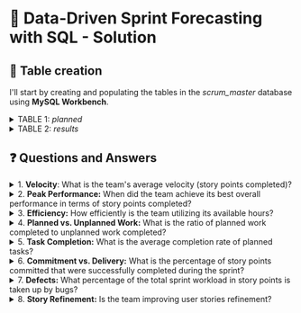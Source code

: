 # 📌 Data-Driven Sprint Forecasting with SQL - Solution

## 📝 Table creation

I'll start by creating and populating the tables in the _scrum_master_ database using **MySQL Workbench**.

<details>
  <summary>TABLE 1: <i>planned</i></summary>
  
````sql
CREATE TABLE scrum_master.planned (
  sprint_id INT NOT NULL,
  team_hours INT NOT NULL,
  planned_issues INT NOT NULL,
  planned_sp INT NOT NULL,
  PRIMARY KEY (sprint_id)
);

INSERT INTO scrum_master.planned (
  sprint_id,
  team_hours,
  planned_issues,
  planned_sp
  )
VALUES
  (41, 535, 16, 104),
  (42, 513, 16, 108),
  (43, 374, 12, 80),
  (44, 411, 14, 89),
  (45, 397, 14, 95),
  (46, 437, 16, 98),
  (47, 435, 17, 112),
  (48, 334, 14, 82),
  (49, 453, 19, 105),
  (50, 527, 23, 123),
  (51, 343, 16, 98),
  (52, 399, 19, 120),
  (53, 402, 20, 115),
  (54, 314, 16, 83),
  (55, 520, 21, 107),
  (56, 535, 23, 102),
  (57, 378, 19, 79),
  (58, 311, 14, 77),
  (59, 549, 21, 103),
  (60, 522, 21, 113),
  (61, 515, 26, 136),
  (62, 449, 19, 84),
  (63, 509, 18, 65),
  (64, 394, 13, 57),
  (65, 431, 17, 67),
  (66, 364, 11, 61);
````

</details>

<details>
  <summary>TABLE 2: <i>results</i></summary>
  
````sql
 CREATE TABLE scrum_master.results (
  sprint_id INT NOT NULL,
  planned_issues_done INT NOT NULL,
  unplanned_issues_done INT NOT NULL,
  bugs_issues INT NOT NULL,
  planned_sp_done INT NOT NULL,
  unplanned_sp_done INT NOT NULL,
  bugs_sp INT NOT NULL,
  PRIMARY KEY (sprint_id)
);

INSERT INTO scrum_master.results (
  sprint_id,
  planned_issues_done,
  unplanned_issues_done,
  bugs_issues,
  planned_sp_done,
  unplanned_sp_done,
  bugs_sp
  )
VALUES
  (41, 10, 7, 0, 63, 28, 0),
  (42, 11, 6, 1, 64, 25, 3),
  (43, 11, 6, 2, 45, 22, 5),
  (44, 11, 8, 1, 48, 27, 2),
  (45, 12, 5, 3, 59, 15, 6),
  (46, 8, 4, 1, 65, 19, 8),
  (47, 12, 4, 2, 71, 14, 3),
  (48, 13, 6, 4, 58, 9, 12),
  (49, 8, 8, 5, 75, 17, 12),
  (50, 16, 4, 5, 81, 29, 15),
  (51, 10, 5, 3, 48, 25, 14),
  (52, 16, 2, 2, 80, 6, 6),
  (53, 17, 3, 4, 76, 13, 8),
  (54, 14, 4, 6, 59, 12, 8),
  (55, 18, 3, 4, 102, 17, 12),
  (56, 20, 4, 1, 96, 23, 5),
  (57, 16, 2, 4, 78, 23, 12),
  (58, 9, 2, 1, 64, 28, 3),
  (59, 15, 7, 5, 95, 23, 10),
  (60, 12, 4, 2, 78, 21, 8),
  (61, 21, 5, 3, 115, 22, 7),
  (62, 10, 3, 2, 54, 9, 5),
  (63, 6, 4, 1, 58, 14, 3),
  (64, 12, 3, 1, 52, 9, 6),
  (65, 8, 2, 3, 57, 6, 5),
  (66, 5, 2, 2, 57, 4, 6);
````
</details>

## ❓ Questions and Answers

<details>
  <summary>1. <b>Velocity</b>: What is the team's average velocity (story points completed)?</summary>
<br>

- Taking in account all the springs:

  ````sql
  SELECT COUNT(sprint_id) AS Sprints, ROUND(AVG(planned_sp_done + unplanned_sp_done)) AS Avg_SP_Done
  FROM results;
  ````
  ![image](https://github.com/user-attachments/assets/91a2acc2-8327-4a7f-990b-3be3a28e5c46)
  
  There are 26 sprints in total, and **the overall average story points done are 87**. 

- Considering only the last 5 sprints:

  ````sql
  SELECT ROUND(AVG(planned_sp_done + unplanned_sp_done)) AS Avg_SP_Done
  FROM results
  WHERE sprint_id >= (
      SELECT MAX(sprint_id) - 4
      FROM results
      );
  ````
  ![image](https://github.com/user-attachments/assets/713df9e7-f33e-4900-8575-92a781a7dda3)
  
  In this case, **the average story points done are 64**.

***

</details>
<details>
  <summary>2. <b>Peak Performance:</b> When did the team achieve its best overall performance in terms of story points completed?</summary>
<br>
  
- Taking in account all the springs:
  
  ````sql
  SELECT sprint_id AS Sprint, (planned_sp_done + unplanned_sp_done) AS Total_SP
  FROM results
  ORDER BY Total_SP DESC
  LIMIT 1;
  ````
  ![image](https://github.com/user-attachments/assets/425fe96b-e07c-48de-a49e-e214994a2616)
  
  The team achieved its best overall performance in **sprint 61 with 137 story points**.

- Considering only the last 5 sprints:
  
  ````sql
  SELECT sprint_id AS Sprint,  (planned_sp_done + unplanned_sp_done) AS Total_SP
  FROM results
  WHERE sprint_id >= (
    SELECT MAX(sprint_id) - 4
    FROM results
    )
  ORDER BY Total_SP DESC
  LIMIT 1;
  ````
  ![image](https://github.com/user-attachments/assets/043528a0-b16a-4d97-900a-4754bb904f95)
  
  Regarding only the last 5 sprints, the team achieved its best performance in **sprint 63 with 72 story points**.

***
</details>
<details>
  <summary>3. <b>Efficiency:</b> How efficiently is the team utilizing its available hours?</summary>
<br>

- First of all, I will calculate which sprints were the most and least efficient by dividing the total story points by the team hours. I'll also find the average efficiency.
  
   - **Min Effinciency**
      ````sql
      SELECT results.sprint_id AS sprint, ROUND((planned_sp_done + unplanned_sp_done) / (team_hours),3) AS Min_Efficiency
      FROM results
      JOIN planned ON results.sprint_id = planned.sprint_id
      GROUP BY sprint
      ORDER BY Min_Efficiency ASC
      LIMIT 1;
      ````
      ![image](https://github.com/user-attachments/assets/0efb3a71-5061-42db-8cab-f304a06be630)

       _Min efficiency_: At sprint 62, having 0.1403 story points per hour.
   
   - **Max Efficiency**
 
      ````sql
      SELECT results.sprint_id AS sprint, ROUND((planned_sp_done + unplanned_sp_done) / (team_hours),3) AS Max_Efficiency
      FROM results
      JOIN planned ON results.sprint_id = planned.sprint_id
      GROUP BY sprint
      ORDER BY Max_Efficiency DESC
      LIMIT 1;
      ````
      ![image](https://github.com/user-attachments/assets/c0b1c064-7fee-4cbe-aa9b-aae8a45946f1)
      
      _Max efficiency_: At sprint 58, having 0.296 story points per hour.
     
   - **Avg Efficiency** 

      ````sql
      SELECT ROUND(AVG(planned_sp_done + unplanned_sp_done) / AVG(team_hours), 3) AS Avg_Efficiency
      FROM results
      JOIN planned ON results.sprint_id = planned.sprint_id;
      ````
      ![image](https://github.com/user-attachments/assets/617d39a5-b08d-4a5a-ac98-2a4e2f4a7973)
      
      _Avg efficiency_: On average, the team does 0.199 story points per hour.

- I will calculate the efficiency variation using a subquery to determine the **deviation**.

  **If the deviation is positive**, it indicates that the sprint's efficiency is higher than the average efficiency. This means the sprint performed better than the overall average in terms of delivering story points per team hour.

  **If the deviation is negative**, it means the sprint's efficiency was lower than the average efficiency. This suggests that the sprint underperformed in terms of delivering story points per team hour. 

   - How did efficiency vary across **all sprints**? 
      
      ````sql
      SELECT results.sprint_id AS Sprint,
        ROUND(SUM(planned_sp_done + unplanned_sp_done) / SUM(team_hours),3) AS Efficiency,
        ROUND(SUM(planned_sp_done + unplanned_sp_done) / SUM(team_hours),3) - (
          SELECT ROUND(AVG(Efficiency),3)
          FROM (
            SELECT (AVG(planned_sp_done + unplanned_sp_done) / AVG(team_hours)) AS Efficiency
            FROM results
            JOIN planned ON results.sprint_id = planned.sprint_id
            GROUP BY results.sprint_id
          ) AS Sprint_Avg_Subquery) AS Deviation
      FROM results
      JOIN planned ON results.sprint_id = planned.sprint_id
      GROUP BY results.sprint_id
      ORDER BY results.sprint_id ASC;
      ````
      ![image](https://github.com/user-attachments/assets/249ab80f-f49b-4ed0-92dc-74b5487eb19c)



   - To assess the team's performance, let's analyze their efficiency during the **past five sprints**: 
      
      ````sql
      SELECT results.sprint_id AS Sprint,
        ROUND(SUM(planned_sp_done + unplanned_sp_done) / SUM(team_hours),3) AS Efficiency,
        ROUND(SUM(planned_sp_done + unplanned_sp_done) / SUM(team_hours),3) - (
          SELECT ROUND(AVG(Efficiency),3)
          FROM (
            SELECT (AVG(planned_sp_done + unplanned_sp_done) / AVG(team_hours)) AS Efficiency
            FROM results
            JOIN planned ON results.sprint_id = planned.sprint_id
            GROUP BY results.sprint_id
          ) AS Sprint_Avg_Subquery) AS Deviation
      FROM results
      JOIN planned ON results.sprint_id = planned.sprint_id
      GROUP BY results.sprint_id
      ORDER BY results.sprint_id DESC
      LIMIT 5;
      ````
      ![image](https://github.com/user-attachments/assets/3e689c28-b9bd-4044-94b2-1a3e56dff130)


    Over the last 5 sprints, we've observed a **negative deviation**, indicating that **their performance is below the overall average**. Now as Scrum Master our duty will be to try to find out the reasons in order to improve the team's performance.
***
</details>

<details>
  <summary>4. <b>Planned vs. Unplanned Work:</b> What is the ratio of planned work completed to unplanned work completed?</summary>
<br>

   - **Issues comparison**
     
     - For all the sprints:

     ````sql
     SELECT ROUND((sum(planned_issues_done) / sum(planned_issues_done + unplanned_issues_done)) * 100, 2)
             AS '% issues planned', 
          	ROUND((sum(unplanned_issues_done) / sum(planned_issues_done + unplanned_issues_done)) * 100, 2)
             AS '% issues unplanned'
     FROM results;
     ````
     ![image](https://github.com/user-attachments/assets/ed764f74-3a35-407a-a882-92a33ce00c16)

     **Unplanned issues** represent 26.04% of the total work performed. 

     - For the last 5 sprints:


     ````sql
     SELECT ROUND((sum(planned_issues_done) / sum(planned_issues_done + unplanned_issues_done)) * 100, 2)
             AS '% issues planned', 
          	ROUND((sum(unplanned_issues_done) / sum(planned_issues_done + unplanned_issues_done)) * 100, 2)
             AS '% issues unplanned'
     FROM results
     WHERE sprint_id >= (
           SELECT MAX(sprint_id) - 4
           FROM results
           );
     ````
     ![image](https://github.com/user-attachments/assets/fe913f72-df27-4c34-b67c-01820ab2b15d)

     **Unplanned issues** comprised 25.45% of the total work during the last five sprints, which is just a bit lower than the average unplanned rate across all sprints.

   - **Story points comparison**
     
      - For all the sprints:

        ````sql
        SELECT ROUND((sum(planned_sp_done) / sum(planned_sp_done + unplanned_sp_done)) * 100, 2)
                  AS '% SP planned',
               ROUND((sum(unplanned_sp_done) / sum(planned_sp_done + unplanned_sp_done)) * 100, 2)
                  AS '% SP unplanned'
        FROM results;
        ````
        ![image](https://github.com/user-attachments/assets/c9d2797e-93e5-420e-ab09-df3646bab171)
  
        **Unplanned SP** represent 20.37% of the total work performed. 


      - For the last 5 sprints:

        ````sql
        SELECT ROUND((sum(planned_sp_done) / sum(planned_sp_done + unplanned_sp_done)) * 100, 2)
                AS '% SP planned', 
               ROUND((sum(unplanned_sp_done) / sum(planned_sp_done + unplanned_sp_done)) * 100, 2)
                AS '% SP unplanned'
        FROM results
        WHERE sprint_id >= (
              SELECT MAX(sprint_id) - 4
              FROM results);
        ````
        ![image](https://github.com/user-attachments/assets/97dee76d-bffb-4650-9bba-c90637f35c98)

        **Unplanned SP** accounted for 13.13% of the total work effort during the past five sprints. This rate is lower than the average unplanned percentage across all sprints, indicating a positive trend towards reduced unplanned work.

   - **Conclusion**

     Although if we look at the issues of the last five sprints it might seem that unplanned work has hardly been reduced, if we look at the story points we do observe a notable trend towards the reduction of this unplanned work.

</details>

<details>
  <summary>5. <b>Task Completion:</b> What is the average completion rate of planned tasks?</summary>
<br>

When the team plans the sprint, they commit to specific issues or story points. Here, I will measure how many of the committed issues or SP were actually completed.

  - I will calculate the average percentage of _planned issues done_ out of _planned issues_ for evey sprint to evaluate the team's consistency in completing planned work.
      
    ````sql
    SELECT results.sprint_id AS Sprint, planned_sp AS 'SP Planned', planned_sp_done AS 'SP Done', 
          ROUND(SUM(planned_sp_done) / SUM(planned_sp) * 100, 2) AS '% Done'
    FROM results
    JOIN planned ON results.sprint_id = planned.sprint_id
    GROUP BY Sprint;
    ````
    ![image](https://github.com/user-attachments/assets/bddf596e-e238-4355-9e4e-067d6f71ab1a)

  - Now I will calculate average percentage for all the sprints:
    ````sql
    SELECT ROUND((SUM(planned_sp_done) / SUM(planned_sp)) * 100 ,2) AS Avg_ratio
    FROM results
    JOIN planned ON results.sprint_id = planned.sprint_id;
    ````
    ![image](https://github.com/user-attachments/assets/671a185c-5191-401f-b3ef-4c1af39119b5)

    **Average completion rate for all the sprints is 73.00%.**

  - Now I will calculate average percentage for the last five sprints:

    ````sql
    SELECT ROUND((SUM(planned_sp_done) / SUM(planned_sp)) * 100 ,2) AS Avg_ratio
    FROM results
    JOIN planned ON results.sprint_id = planned.sprint_id
    WHERE results.sprint_id >= (
    		SELECT MAX(sprint_id) - 4
    		FROM results);
    ````
    ![image](https://github.com/user-attachments/assets/7c5d50b6-2eeb-4168-b6b6-e302d3ec7a69)

    **Average completion rate over the last five sprints is 83.23%.**

  - Then, I will calculate the average percentage for each of the last five sprints to observe whether the team's consistency trend increases or not from the average across all the sprints:
    ````sql
    
     SELECT results.sprint_id AS sprint, ROUND((SUM(planned_sp_done) / SUM(planned_sp)) * 100 ,2) AS total_done,
        ROUND((SUM(planned_sp_done) / SUM(planned_sp)) * 100 ,2) - (
          SELECT ROUND((SUM(planned_sp_done) / SUM(planned_sp)) * 100 ,2) AS total_done
          FROM results
          JOIN planned ON results.sprint_id = planned.sprint_id
          ) AS Deviation
     FROM results
     JOIN planned ON results.sprint_id = planned.sprint_id
     	WHERE results.sprint_id >= (
     		SELECT MAX(sprint_id) - 4
     		FROM results)
     GROUP BY sprint;
     ````
     ![image](https://github.com/user-attachments/assets/fa1f60c4-8b0a-431f-8b7c-7c15c7c926a2)

  - **Conclusion:**
    
     During the last few sprints, especially the last four, **there is a clear tendency to meet the initially planned story points**. For this reason, we can say that **the team is achieving greater compliance** with the commitment initially made in the sprint planning.

<br>
</details>

<details>
  <summary>6. <b>Commitment vs. Delivery:</b> What is the percentage of story points committed that were successfully completed during the sprint? </summary>
<br>
  
Unlike the previous question, we are going to calculate the **capacity compliance** that the team plans at the beginning of each sprint. That is, whether or not it has delivered the number of story points that it has committed to or planned during the sprint planning event. 

````sql

SELECT results.sprint_id AS Sprint, planned_sp AS Commited, (planned_sp_done + unplanned_sp_done) AS Delivered, 
    ROUND(((planned_sp_done + unplanned_sp_done) / planned_sp) * 100, 1) AS '% Compliance'
FROM results
JOIN planned 
ON results.sprint_id = planned.sprint_id
GROUP BY sprint;

````        
![image](https://github.com/user-attachments/assets/85ad48ab-5116-44bc-a294-3c0e88dd2375)

Our **sprint data reveals fluctuations in story point delivery**. While some sprints have fallen short of committed points, others have exceeded calculated capacity. As a Scrum Master, I'll investigate these discrepancies to identify underlying causes and implement corrective measures. This could involve refining estimation techniques, adjusting workload expectations, or addressing external factors impacting productivity. By aligning delivery with commitments, we can enhance team efficiency and predictability.

<br>
</details>
<details>
  <summary>7. <b>Defects:</b> What percentage of the total sprint workload in story points is taken up by bugs?</summary>
<br>
I'm going to calculate what percentage of our work is spent fixing bugs and technical debt. I'll look at all the story points we've done, both planned and unplanned, and see how many of those were for fixing problems.


````sql
SELECT results.sprint_id AS Sprint, planned_sp_done + unplanned_sp_done AS 'Total SP', bugs_sp AS 'Bugs (SP)',
  ROUND((bugs_sp / (planned_sp_done + unplanned_sp_done)) * 100,2) AS '%_Bugs' 
FROM results
JOIN planned
ON results.sprint_id = planned.sprint_id
GROUP BY Sprint;
````
![image](https://github.com/user-attachments/assets/aa3171cb-d81c-4535-b53d-c8bcb5207d0b)
<br>
</details>
<details>
  <summary>8. <b>Story Refinement:</b> Is the team improving user stories refinement?</summary>
<br>
I would like to know if the team is improving its issue refinement by being more accurate when estimating during the planning event. Our main objective is to reduce story point estimation per issue as much as possible. To track progress, I will calculate the average story points per issue in each sprint.

  - First, I will calculate the average ratio for all the sprints:
      
    ````sql
    SELECT ROUND(AVG(planned_sp / planned_issues),2) AS 'All sprints'
    FROM planned;
    ````
    ![image](https://github.com/user-attachments/assets/155b638c-8d45-443a-996c-a371d2f26959)

    On average, there have been **5.48** story points per planned issue in case we take in account all the sprints done.

  - Now I will calculate what is the ratio for each sprint:
    ````sql
    SELECT sprint_id AS Sprint, ROUND(AVG(planned_sp / planned_issues),2) AS Ratio
    FROM planned
    GROUP BY sprint;
    ````
    ![image](https://github.com/user-attachments/assets/17ed2cdb-f558-4b13-98f6-0b2a8505d9c1)


  - Then I will calculate average ratio for the first 5 sprints...
    ````sql
    SELECT ROUND(AVG(planned_sp / planned_issues),2) AS 'First 5 spr'
    FROM planned
    WHERE sprint_id >= (
    	SELECT MIN(sprint_id) + 4
    	FROM planned);
    ````
    ![image](https://github.com/user-attachments/assets/31b50e01-6384-4d26-b52c-386851e07017) <br>

    On average, there have been **5.28** story points per planned issue during the first 5 sprints.

  - ... and now for the last 5 sprints in order to compare them:
    ````sql
    SELECT ROUND(AVG(planned_sp / planned_issues),2) AS 'Last 5 spr'
    FROM planned
    WHERE sprint_id >= (
    	SELECT MAX(sprint_id) - 4
    	FROM planned);
    ````
    ![image](https://github.com/user-attachments/assets/9e9930f9-2129-4dfb-976d-5a3564134205)

    On average, there have been **4.38** story points per planned issue during the last 5 sprints.

  - **Conclusion:**<br>
    Based on the analysis of story point estimation across the first five sprints compared to the last five sprints, **we can conclude that the team is demonstrating improved proficiency in user story refinement**. While initial estimates were higher, we've observed a trend toward more accurate estimations. This is evidenced by a decrease in average story points per planned issue from 5.48 to 4.38, suggesting a better refinement of each user story.
<br>
</details>
